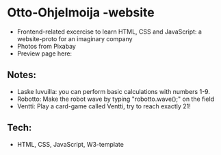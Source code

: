 # Otto-Ohjelmoija -website
- Frontend-related excercise to learn HTML, CSS and JavaScript: a website-proto for an imaginary company
- Photos from Pixabay
- Preview page here:
## Notes:
- Laske luvuilla: you can perform basic calculations with numbers 1-9.
- Robotto: Make the robot wave by typing "robotto.wave();" on the field
- Ventti: Play a card-game called Ventti, try to reach exactly 21!
## Tech:
- HTML, CSS, JavaScript, W3-template
